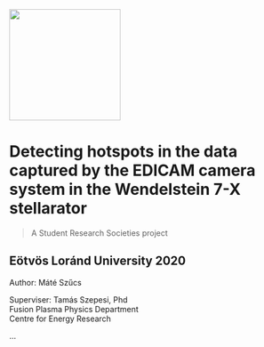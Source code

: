 <img src="https://github.com/szmate00/hotspot_detection/blob/master/figures/logos.jpg" height="200" />


# Detecting hotspots in the data captured by the EDICAM camera system in the Wendelstein 7-X stellarator
> A Student Research Societies project

## Eötvös Loránd University 2020
Author: Máté Szűcs<br>

Superviser: Tamás Szepesi, Phd<br>
Fusion Plasma Physics Department<br>
Centre for Energy Research



...
